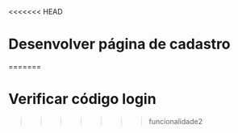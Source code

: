 <<<<<<< HEAD
# Desenvolver página de cadastro
=======
# Verificar código login
>>>>>>> funcionalidade2
